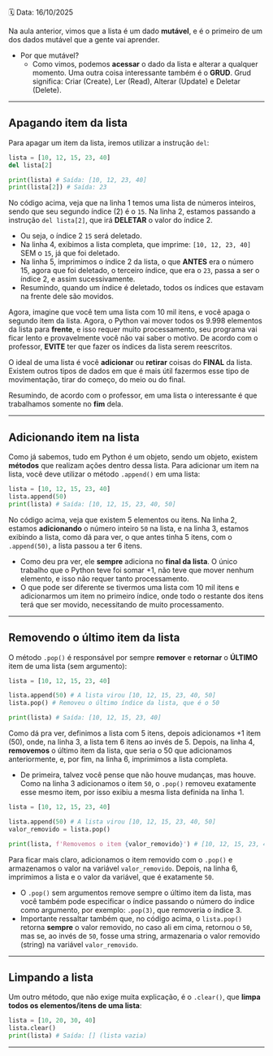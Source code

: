 🗓️ Data: 16/10/2025

Na aula anterior, vimos que a lista é um dado **mutável**, e é o primeiro de um dos dados mutável que a gente vai aprender.
- Por que mutável?
  - Como vimos, podemos **acessar** o dado da lista e alterar a qualquer momento.
Uma outra coisa interessante também é o **GRUD**. Grud significa: Criar (Create), Ler (Read), Alterar (Update) e Deletar (Delete).

---

## Apagando item da lista

Para apagar um item da lista, iremos utilizar a instrução `del`:

```python
lista = [10, 12, 15, 23, 40]
del lista[2]

print(lista) # Saída: [10, 12, 23, 40]
print(lista[2]) # Saída: 23
```

No código acima, veja que na linha 1 temos uma lista de números inteiros, sendo que seu segundo índice (2) é o `15`. Na linha 2, estamos passando a instrução `del lista[2]`, que irá **DELETAR** o valor do índice 2.

- Ou seja, o índice 2 `15` será deletado.
- Na linha 4, exibimos a lista completa, que imprime: `[10, 12, 23, 40]` SEM o `15`, já que foi deletado.
- Na linha 5, imprimimos o índice 2 da lista, o que **ANTES** era o número 15, agora que foi deletado, o terceiro índice, que era o `23`, passa a ser o índice 2, e assim sucessivamente.
- Resumindo, quando um índice é deletado, todos os índices que estavam na frente dele são movidos.

Agora, imagine que você tem uma lista com 10 mil itens, e você apaga o segundo item da lista. Agora, o Python vai mover todos os 9.998 elementos da lista para **frente**, e isso requer muito processamento, seu programa vai ficar lento e provavelmente você não vai saber o motivo. De acordo com o professor, **EVITE** ter que fazer os índices da lista serem reescritos.

O ideal de uma lista é você **adicionar** ou **retirar** coisas do **FINAL** da lista. Existem outros tipos de dados em que é mais útil fazermos esse tipo de movimentação, tirar do começo, do meio ou do final.

Resumindo, de acordo com o professor, em uma lista o interessante é que trabalhamos somente no **fim** dela.

---

## Adicionando item na lista

Como já sabemos, tudo em Python é um objeto, sendo um objeto, existem **métodos** que realizam ações dentro dessa lista. Para adicionar um item na lista, você deve utilizar o método `.append()` em uma lista:

```python
lista = [10, 12, 15, 23, 40]
lista.append(50)
print(lista) # Saída: [10, 12, 15, 23, 40, 50]
```

No código acima, veja que existem 5 elementos ou itens. Na linha 2, estamos **adicionando** o número inteiro `50` na lista, e na linha 3, estamos exibindo a lista, como dá para ver, o que antes tinha 5 itens, com o `.append(50)`, a lista passou a ter 6 itens.

- Como deu pra ver, ele **sempre** adiciona no **final da lista**. O único trabalho que o Python teve foi somar +1, não teve que mover nenhum elemento, e isso não requer tanto processamento.
- O que pode ser diferente se tivermos uma lista com 10 mil itens e adicionarmos um item no primeiro índice, onde todo o restante dos itens terá que ser movido, necessitando de muito processamento.

---

## Removendo o último item da lista

O método `.pop()` é responsável por sempre **remover** e **retornar** o **ÚLTIMO** item de uma lista (sem argumento):

```python
lista = [10, 12, 15, 23, 40]

lista.append(50) # A lista virou [10, 12, 15, 23, 40, 50]
lista.pop() # Removeu o último índice da lista, que é o 50

print(lista) # Saída: [10, 12, 15, 23, 40]
```

Como dá pra ver, definimos a lista com 5 itens, depois adicionamos +1 item (50), onde, na linha 3, a lista tem 6 itens ao invés de 5. Depois, na linha 4, **removemos** o último item da lista, que seria o 50 que adicionamos anteriormente, e, por fim, na linha 6, imprimimos a lista completa.

- De primeira, talvez você pense que não houve mudanças, mas houve. Como na linha 3 adicionamos o item `50`, o `.pop()` removeu exatamente esse mesmo item, por isso exibiu a mesma lista definida na linha 1.

```python
lista = [10, 12, 15, 23, 40]

lista.append(50) # A lista virou [10, 12, 15, 23, 40, 50]
valor_removido = lista.pop()

print(lista, f'Removemos o item {valor_removido}') # [10, 12, 15, 23, 40] Removemos o item 50
```

Para ficar mais claro, adicionamos o item removido com o `.pop()` e armazenamos o valor na variável `valor_removido`. Depois, na linha 6, imprimimos a lista e o valor da variável, que é exatamente `50`.

- O `.pop()` sem argumentos remove sempre o último item da lista, mas você também pode especificar o índice passando o número do índice como argumento, por exemplo: `.pop(3)`, que removeria o índice 3.
- Importante ressaltar também que, no código acima, o `lista.pop()` retorna **sempre** o valor removido, no caso ali em cima, retornou o `50`, mas se, ao invés de `50`, fosse uma string, armazenaria o valor removido (string) na variável `valor_removido`.

---

## Limpando a lista

Um outro método, que não exige muita explicação, é o `.clear()`, que **limpa todos os elementos/itens de uma lista**:

```python
lista = [10, 20, 30, 40]
lista.clear()
print(lista) # Saída: [] (lista vazia)
```

---

